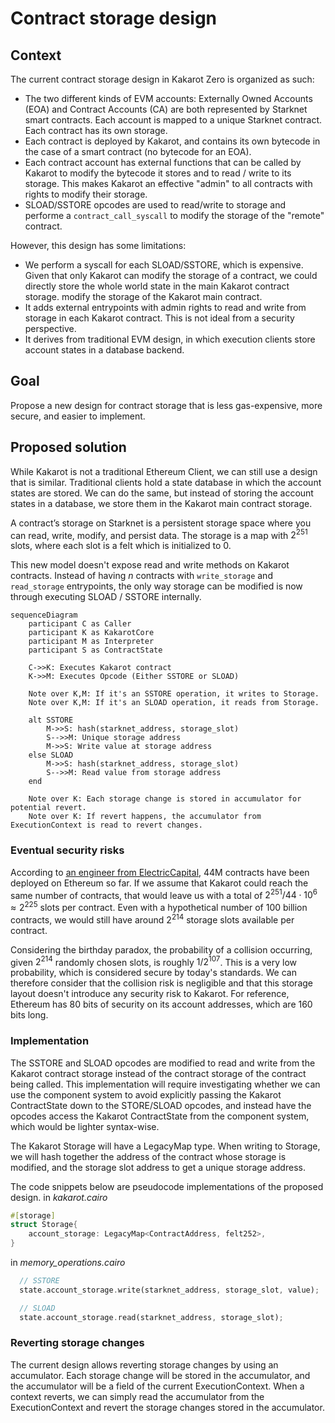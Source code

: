# Contract storage design

## Context

The current contract storage design in Kakarot Zero is organized as such:

- The two different kinds of EVM accounts: Externally Owned Accounts (EOA) and
  Contract Accounts (CA) are both represented by Starknet smart contracts. Each
  account is mapped to a unique Starknet contract. Each contract has its own
  storage.
- Each contract is deployed by Kakarot, and contains its own bytecode in the
  case of a smart contract (no bytecode for an EOA).
- Each contract account has external functions that can be called by Kakarot to
  modify the bytecode it stores and to read / write to its storage. This makes
  Kakarot an effective "admin" to all contracts with rights to modify their
  storage.
- SLOAD/SSTORE opcodes are used to read/write to storage and performe a
  `contract_call_syscall` to modify the storage of the "remote" contract.

However, this design has some limitations:

- We perform a syscall for each SLOAD/SSTORE, which is expensive. Given that
  only Kakarot can modify the storage of a contract, we could directly store the
  whole world state in the main Kakarot contract storage. modify the storage of
  the Kakarot main contract.
- It adds external entrypoints with admin rights to read and write from storage
  in each Kakarot contract. This is not ideal from a security perspective.
- It derives from traditional EVM design, in which execution clients store
  account states in a database backend.

## Goal

Propose a new design for contract storage that is less gas-expensive, more
secure, and easier to implement.

## Proposed solution

While Kakarot is not a traditional Ethereum Client, we can still use a design
that is similar. Traditional clients hold a state database in which the account
states are stored. We can do the same, but instead of storing the account states
in a database, we store them in the Kakarot main contract storage.

A contract’s storage on Starknet is a persistent storage space where you can
read, write, modify, and persist data. The storage is a map with $2^{251}$
slots, where each slot is a felt which is initialized to 0.

This new model doesn't expose read and write methods on Kakarot contracts.
Instead of having $n$ contracts with `write_storage` and `read_storage`
entrypoints, the only way storage can be modified is now through executing SLOAD
/ SSTORE internally.

```mermaid
sequenceDiagram
    participant C as Caller
    participant K as KakarotCore
    participant M as Interpreter
    participant S as ContractState

    C->>K: Executes Kakarot contract
    K->>M: Executes Opcode (Either SSTORE or SLOAD)

    Note over K,M: If it's an SSTORE operation, it writes to Storage.
    Note over K,M: If it's an SLOAD operation, it reads from Storage.

    alt SSTORE
        M->>S: hash(starknet_address, storage_slot)
        S-->>M: Unique storage address
        M->>S: Write value at storage address
    else SLOAD
        M->>S: hash(starknet_address, storage_slot)
        S-->>M: Read value from storage address
    end

    Note over K: Each storage change is stored in accumulator for potential revert.
    Note over K: If revert happens, the accumulator from ExecutionContext is read to revert changes.

```

### Eventual security risks

According to
[an engineer from ElectricCapital](https://twitter.com/n4motto/status/1554853912074522624?s=20),
44M contracts have been deployed on Ethereum so far. If we assume that Kakarot
could reach the same number of contracts, that would leave us with a total of
$2^{251} / 44\cdot10^6 \approx 2^225$ slots per contract. Even with a
hypothetical number of 100 billion contracts, we would still have around
$2^{214}$ storage slots available per contract.

Considering the birthday paradox, the probability of a collision occurring,
given $2^{214}$ randomly chosen slots, is roughly $1/2^{107}$. This is a very
low probability, which is considered secure by today's standards. We can
therefore consider that the collision risk is negligible and that this storage
layout doesn't introduce any security risk to Kakarot. For reference, Ethereum
has 80 bits of security on its account addresses, which are 160 bits long.

### Implementation

The SSTORE and SLOAD opcodes are modified to read and write from the Kakarot
contract storage instead of the contract storage of the contract being called.
This implementation will require investigating whether we can use the component
system to avoid explicitly passing the Kakarot ContractState down to the
STORE/SLOAD opcodes, and instead have the opcodes access the Kakarot
ContractState from the component system, which would be lighter syntax-wise.

The Kakarot Storage will have a LegacyMap type. When writing to Storage, we will
hash together the address of the contract whose storage is modified, and the
storage slot address to get a unique storage address.

The code snippets below are pseudocode implementations of the proposed design.
in _kakarot.cairo_

```rust
#[storage]
struct Storage{
    account_storage: LegacyMap<ContractAddress, felt252>,
}
```

in _memory_operations.cairo_

```rust
  // SSTORE
  state.account_storage.write(starknet_address, storage_slot, value);
```

```rust
  // SLOAD
  state.account_storage.read(starknet_address, storage_slot);
```

### Reverting storage changes

The current design allows reverting storage changes by using an accumulator.
Each storage change will be stored in the accumulator, and the accumulator will
be a field of the current ExecutionContext. When a context reverts, we can
simply read the accumulator from the ExecutionContext and revert the storage
changes stored in the accumulator.
